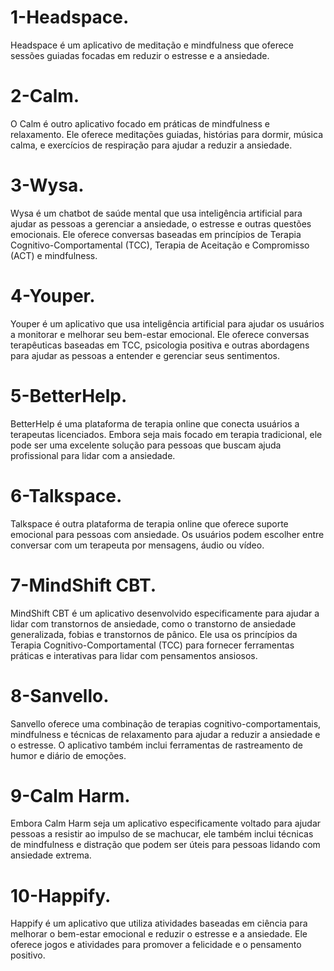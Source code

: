 # 1-Headspace.
Headspace é um aplicativo de meditação e mindfulness que oferece sessões guiadas focadas em reduzir o estresse e a ansiedade.

# 2-Calm.
O Calm é outro aplicativo focado em práticas de mindfulness e relaxamento. Ele oferece meditações guiadas, histórias para dormir, música calma, e exercícios de respiração para ajudar a reduzir a ansiedade.

# 3-Wysa.
Wysa é um chatbot de saúde mental que usa inteligência artificial para ajudar as pessoas a gerenciar a ansiedade, o estresse e outras questões emocionais. Ele oferece conversas baseadas em princípios de Terapia Cognitivo-Comportamental (TCC), Terapia de Aceitação e Compromisso (ACT) e mindfulness.

# 4-Youper.
 Youper é um aplicativo que usa inteligência artificial para ajudar os usuários a monitorar e melhorar seu bem-estar emocional. Ele oferece conversas terapêuticas baseadas em TCC, psicologia positiva e outras abordagens para ajudar as pessoas a entender e gerenciar seus sentimentos.

# 5-BetterHelp.
BetterHelp é uma plataforma de terapia online que conecta usuários a terapeutas licenciados. Embora seja mais focado em terapia tradicional, ele pode ser uma excelente solução para pessoas que buscam ajuda profissional para lidar com a ansiedade.

# 6-Talkspace.
Talkspace é outra plataforma de terapia online que oferece suporte emocional para pessoas com ansiedade. Os usuários podem escolher entre conversar com um terapeuta por mensagens, áudio ou vídeo.

# 7-MindShift CBT.
MindShift CBT é um aplicativo desenvolvido especificamente para ajudar a lidar com transtornos de ansiedade, como o transtorno de ansiedade generalizada, fobias e transtornos de pânico. Ele usa os princípios da Terapia Cognitivo-Comportamental (TCC) para fornecer ferramentas práticas e interativas para lidar com pensamentos ansiosos.

# 8-Sanvello.
Sanvello oferece uma combinação de terapias cognitivo-comportamentais, mindfulness e técnicas de relaxamento para ajudar a reduzir a ansiedade e o estresse. O aplicativo também inclui ferramentas de rastreamento de humor e diário de emoções.

# 9-Calm Harm.
Embora Calm Harm seja um aplicativo especificamente voltado para ajudar pessoas a resistir ao impulso de se machucar, ele também inclui técnicas de mindfulness e distração que podem ser úteis para pessoas lidando com ansiedade extrema.

# 10-Happify.
Happify é um aplicativo que utiliza atividades baseadas em ciência para melhorar o bem-estar emocional e reduzir o estresse e a ansiedade. Ele oferece jogos e atividades para promover a felicidade e o pensamento positivo.
